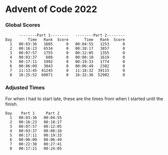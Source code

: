 # Advent of Code 2022

### Global Scores
```
      --------Part 1--------   --------Part 2--------
Day       Time   Rank  Score       Time   Rank  Score
  1   00:03:36   1605      0   00:04:55   1253      0
  2   00:16:23   6534      0   00:18:17   3857      0
  3   00:07:57   1755      0   00:12:05   1355      0
  4   00:03:37    608      0   00:08:10   1619      0
  5   00:17:11   1992      0   00:19:33   1774      0
  6   00:06:09   3043      0   00:06:49   2382      0
  7   11:13:45  41245      0   11:18:32  39115      0
  8   16:25:52  60071      0   16:32:36  52902      0
```

### Adjusted Times
For when I had to start late, these are the times from when I started until the finish.
```
Day    Part 1     Part 2 
  1   00:03:36   00:04:55
  2   00:16:23   00:18:17
  3   00:07:57   00:12:05
  4   00:03:37   00:08:10
  5   00:17:11   00:19:33
  6   00:06:09   00:06:49
  7   00:22:38   00:27:41
  8   00:17:21   00:24:05
```
